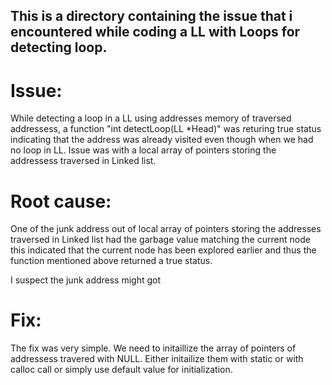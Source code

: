 ## This is a directory containing the issue that i encountered while coding a LL with Loops for detecting loop.

# Issue: 

While detecting a loop in a LL using addresses memory of traversed addressess, a function "int detectLoop(LL *Head)" was returing true status indicating that the address was already visited even though when we had no loop in LL. Issue was with a local array of pointers storing the addressess traversed in Linked list.

# Root cause: 

One of the junk address out of local array of pointers storing the addresses traversed in Linked list had the garbage value matching the current node this indicated that the current node has been explored earlier and thus the function mentioned above returned a true status.

I suspect the junk address might got 

# Fix:

The fix was very simple. We need to initaillize the array of pointers of addressess travered with NULL. Either initailize them with static or with calloc call or simply use default value for initialization.
